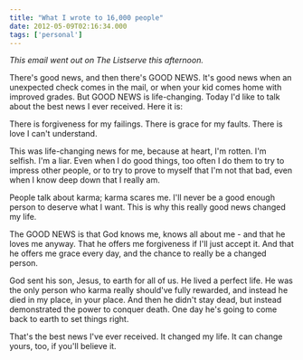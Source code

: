 ```yaml
---
title: "What I wrote to 16,000 people"
date: 2012-05-09T02:16:34.000
tags: ['personal']
---
```


_This email went out on The Listserve this afternoon._

There's good news, and then there's GOOD NEWS. It's good news when an unexpected check comes in the mail, or when your kid comes home with improved grades. But GOOD NEWS is life-changing. Today I'd like to talk about the best news I ever received. Here it is:

There is forgiveness for my failings. There is grace for my faults. There is love I can't understand.

This was life-changing news for me, because at heart, I'm rotten. I'm selfish. I'm a liar. Even when I do good things, too often I do them to try to impress other people, or to try to prove to myself that I'm not that bad, even when I know deep down that I really am.

People talk about karma; karma scares me. I'll never be a good enough person to deserve what I want. This is why this really good news changed my life.

The GOOD NEWS is that God knows me, knows all about me - and that he loves me anyway. That he offers me forgiveness if I'll just accept it. And that he offers me grace every day, and the chance to really be a changed person.

God sent his son, Jesus, to earth for all of us. He lived a perfect life. He was the only person who karma really should've fully rewarded, and instead he died in my place, in your place. And then he didn't stay dead, but instead demonstrated the power to conquer death. One day he's going to come back to earth to set things right.

That's the best news I've ever received. It changed my life. It can change yours, too, if you'll believe it.
